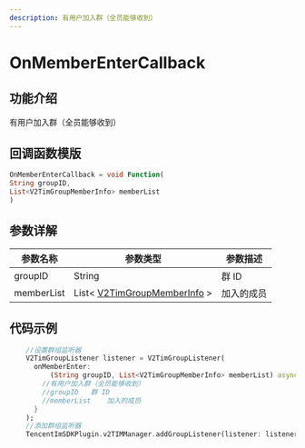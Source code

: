 ```yaml
---
description: 有用户加入群（全员能够收到）
---
```


# OnMemberEnterCallback

## 功能介绍

有用户加入群（全员能够收到）

## 回调函数模版

```dart
OnMemberEnterCallback = void Function(
String groupID,
List<V2TimGroupMemberInfo> memberList
)
```

## 参数详解

| 参数名称       | 参数类型                                                                           | 参数描述  |
| ---------- | ------------------------------------------------------------------------------ | ----- |
| groupID    | String                                                                         | 群 ID  |
| memberList | List< [V2TimGroupMemberInfo](../keyClass/group/v2timgroupmemberinfo.md) > | 加入的成员 |

## 代码示例

```dart
    //设置群组监听器
    V2TimGroupListener listener = V2TimGroupListener(
      onMemberEnter:
          (String groupID, List<V2TimGroupMemberInfo> memberList) async {
        //有用户加入群（全员能够收到）
        //groupID	群 ID
        //memberList	加入的成员
      }
    );
    //添加群组监听器
    TencentImSDKPlugin.v2TIMManager.addGroupListener(listener: listener);
```
